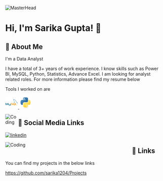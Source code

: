 
![MasterHead](https://cdn.mos.cms.futurecdn.net/XbYnCuVzbcHPHuYzCGuSmf.jpg)





# Hi, I'm Sarika Gupta! 👋



## 🚀 About Me
I'm a Data Analyst

I have a total of 3+ years of work experience. I know skills such as Power BI, MySQL, Python, Statistics, Advance Excel. I am looking for analyst related roles. For more information please find my resume below


Tools I worked on are

<p align="left"> <a href="https://www.mysql.com/" target="_blank" rel="noreferrer"> <img src="https://raw.githubusercontent.com/devicons/devicon/master/icons/mysql/mysql-original-wordmark.svg" alt="mysql" width="40" height="40"/> </a> <a href="https://www.python.org" target="_blank" rel="noreferrer"> <img src="https://raw.githubusercontent.com/devicons/devicon/master/icons/python/python-original.svg" alt="python" width="40" height="40"/> </a> </p> <img align="left" alt="Coding" width="40" height="40"src="https://monstock.net/static/755095fb2b20762681bcf7cc9f3c47cb/994e1/c067634e-165b-40ec-8eeb-88e7f08ce050_powerbi_.png">







## 🔗 Social Media Links

[![linkedin](https://img.shields.io/badge/linkedin-0A66C2?style=for-the-badge&logo=linkedin&logoColor=white)](https://www.linkedin.in/)


<img align="left" alt="Coding" width="400" src="https://static.vecteezy.com/system/resources/previews/000/426/163/non_2x/vector-project-orange-in-blue-line-design-unique-startup-for-the-better-world-and-future-banner-doodle-concept-illustration.jpg">


## 🔗 Links
You can find my projects in the below links 


https://github.com/sarika1204/Projects





